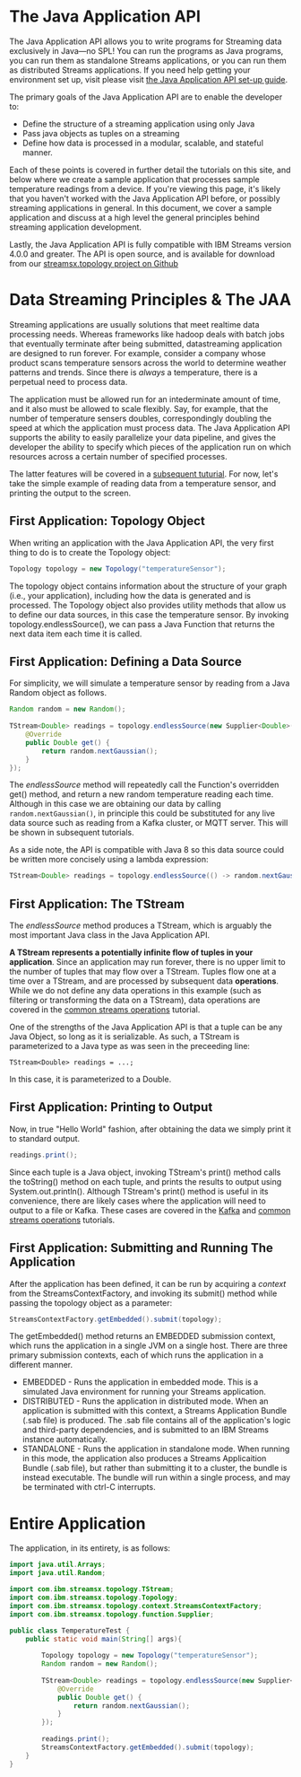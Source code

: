 # The Java Application API
The Java Application API allows you to write programs for Streaming data exclusively in Java—no SPL! You can run the programs as Java programs, you can run them as standalone Streams applications, or you can run them as distributed Streams applications. If you need help getting your environment set up, visit please visit [the Java Application API set-up guide](Environment_Setup).

The primary goals of the Java Application API are to enable the developer to:
* Define the structure of a streaming application using only Java
* Pass java objects as tuples on a streaming
* Define how data is processed in a modular, scalable, and stateful manner.

Each of these points is covered in further detail the tutorials on this site, and below where we create a sample application that processes sample temperature readings from a device. If you're viewing this page, it's likely that you haven't worked with the Java Application API before, or possibly streaming applications in general. In this document, we cover a sample application and discuss at a high level the general principles behind streaming application development. 

Lastly, the Java Application API is fully compatible with IBM Streams version 4.0.0 and greater. The API is open source, and is available for download from our [streamsx.topology project on Github](https://github.com/IBMStreams/streamsx.topology)

# Data Streaming Principles & The JAA
Streaming applications are usually solutions that meet realtime data processing needs. Whereas frameworks like hadoop deals with batch jobs that eventually terminate after being submitted, datastreaming application are designed to run forever. For example, consider a company whose product scans temperature sensors across the world to determine weather patterns and trends. Since there is *always* a temperature, there is a perpetual need to process data. 

The application must be allowed run for an intederminate amount of time, and it also must be allowed to scale flexibly. Say, for example, that the number of temperature sensers doubles, correspondingly doubling the speed at which the application must process data. The Java Application API supports the ability to easily parallelize your data pipeline, and gives the developer the ability to specify which pieces of the application run on which resources across a certain number of specified processes.

The latter features will be covered in a [subsequent tuturial](UDP_Windowing). For now, let's take the simple example of reading data from a temperature sensor, and printing the output to the screen. 

## First Application: Topology Object
When writing an application with the Java Application API, the very first thing to do is to create the Topology object:
``` Java
Topology topology = new Topology("temperatureSensor");
```
The topology object contains information about the structure of your graph (i.e., your application), including how the data is generated and is processed. The Topology object also provides utility methods that allow us to define our data sources, in this case the temperature sensor. By invoking topology.endlessSource(), we can pass a Java Function that returns the next data item each time it is called.

## First Application: Defining a Data Source

For simplicity, we will simulate a temperature sensor by reading from a Java Random object as follows.  
``` Java
Random random = new Random();
        
TStream<Double> readings = topology.endlessSource(new Supplier<Double>(){
    @Override
    public Double get() {
        return random.nextGaussian();
    }
});
```
The *endlessSource* method will repeatedly call the Function's overridden get() method, and return a new random temperature reading each time. Although in this case we are obtaining our data by calling ```random.nextGaussian()```, in principle this could be substituted for any live data source such as reading from a Kafka cluster, or MQTT server. This will be shown in subsequent tutorials.

As a side note, the API is compatible with Java 8 so this data source could be written more concisely using a lambda expression:
``` Java
TStream<Double> readings = topology.endlessSource(() -> random.nextGaussian());
```

## First Application: The TStream

The *endlessSource* method produces a TStream, which is arguably the most important Java class in the Java Application API. 

**A TStream represents a potentially infinite flow of tuples in your application**. Since an application may run forever, there is no upper limit to the number of tuples that may flow over a TStream. Tuples flow one at a time over a TStream, and are processed by subsequent data **operations**. While we do not define any data operations in this example (such as filtering or transforming the data on a TStream), data operations are covered in the [common streams operations](CommonStreamOperations) tutorial.

One of the strengths of the Java Application API is that a tuple can be any Java Object, so long as it is serializable. As such, a TStream is parameterized to a Java type as was seen in the preceeding line:
```
TStream<Double> readings = ...;
```
In this case, it is parameterized to a Double.

## First Application: Printing to Output

Now, in true "Hello World" fashion, after obtaining the data we simply print it to standard output. 
``` Java
readings.print();
```
Since each tuple is a Java object, invoking TStream's print() method calls the toString() method on each tuple, and prints the results to output using System.out.println(). Although TStream's print() method is useful in its convenience, there are likely cases where the application will need to output to a file or Kafka. These cases are covered in the [Kafka](Kafka) and [common streams operations](CommonStreamOperations) tutorials.

## First Application: Submitting and Running The Application
After the application has been defined, it can be run by acquiring a *context* from the StreamsContextFactory, and invoking its submit() method while passing the topology object as a parameter:
``` Java 
StreamsContextFactory.getEmbedded().submit(topology);
```
The getEmbedded() method returns an EMBEDDED submission context, which runs the application in a single JVM on a single host. There are three primary submission contexts, each of which runs the application in a different manner.

* EMBEDDED - Runs the application in embedded mode. This is a simulated Java environment for running your Streams application.
* DISTRIBUTED - Runs the application in distributed mode. When an application is submitted with this context, a Streams Application Bundle (.sab file) is produced. The .sab file contains all of the application's logic and third-party dependencies, and is submitted to an IBM Streams instance automatically.
* STANDALONE - Runs the application in standalone mode. When running in this mode, the application also produces a Streams Applicaition Bundle (.sab file), but rather than submitting it to a cluster, the bundle is instead executable. The bundle will run within a single process, and may be terminated with ctrl-C interrupts.

# Entire Application
The application, in its entirety, is as follows:
``` Java 
import java.util.Arrays;
import java.util.Random;

import com.ibm.streamsx.topology.TStream;
import com.ibm.streamsx.topology.Topology;
import com.ibm.streamsx.topology.context.StreamsContextFactory;
import com.ibm.streamsx.topology.function.Supplier;

public class TemperatureTest {
    public static void main(String[] args){
        
        Topology topology = new Topology("temperatureSensor");
        Random random = new Random();
        
        TStream<Double> readings = topology.endlessSource(new Supplier<Double>(){
            @Override
            public Double get() {
                return random.nextGaussian();
            }
        });
    
        readings.print();
        StreamsContextFactory.getEmbedded().submit(topology);
    }
}
```
